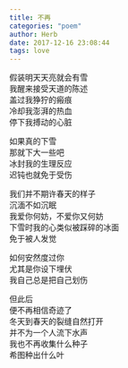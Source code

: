 ```yaml
---
title: 不再
categories: "poem"
author: Herb
date: 2017-12-16 23:08:44
tags: love
---
```

假装明天天亮就会有雪\
我醒来接受天道的陈述\
盖过我狰狞的瘢痕\
冷却我澎湃的热血\
停下我搏动的心脏

如果真的下雪\
那就下大一些吧\
冰封我的生理反应\
迟钝也就免于受伤

我们并不期许春天的样子\
沉湎不如沉眠\
我爱你何妨，不爱你又何妨\
下雪时我的心类似被踩碎的冰面\
免于被人发觉

如何安然度过你\
尤其是你设下埋伏\
我自己总是把自己划伤

但此后\
便不再相信奇迹了\
冬天到春天的裂缝自然打开\
并不为一个人流下水声\
我也不再收集什么种子\
希图种出什么叶
